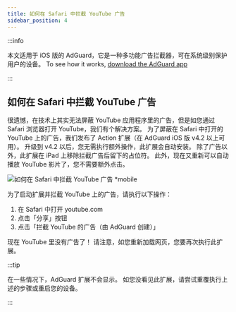 ```yaml
---
title: 如何在 Safari 中拦截 YouTube 广告
sidebar_position: 4
---
```


:::info

本文适用于 iOS 版的 AdGuard，它是一种多功能广告拦截器，可在系统级别保护用户的设备。 To see how it works, [download the AdGuard app](https://agrd.io/download-kb-adblock)

:::

## 如何在 Safari 中拦截 YouTube 广告

很遗憾，在技术上其实无法屏蔽 YouTube 应用程序里的广告，但是如您通过 Safari 浏览器打开 YouTube，我们有个解决方案。 为了屏蔽在 Safari 中打开的 YouTube 上的广告，我们发布了 Action 扩展（在 AdGuard iOS 版 v4.2 以上可用）。 升级到 v4.2 以后，您无需执行额外操作，此扩展会自动安装。 除了广告以外，此扩展在 iPad 上移除拦截广告后留下的占位符。 此外，现在又重新可以自动播放 YouTube 影片了，您不需要额外点击。

![如何在 Safari 中拦截 YouTube 广告 *mobile](https://cdn.adtidy.org/public/Adguard/Blog/ios_safari_extension.png)

为了启动扩展并拦截 YouTube 上的广告，请执行以下操作：

1. 在 Safari 中打开 youtube.com
2. 点击「分享」按钮
3. 点击「拦截 YouTube 的广告（由 AdGuard 创建）」

现在 YouTube 里没有广告了！ 请注意，如您重新加载网页，您要再次执行此扩展。

:::tip

在一些情况下，AdGuard 扩展不会显示。 如您没看见此扩展，请尝试重覆执行上述的步骤或重启您的设备。

:::
